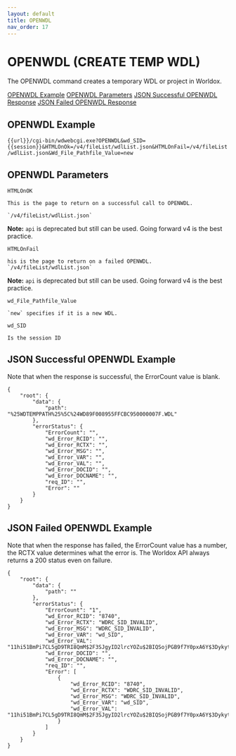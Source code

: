 ```yaml
---
layout: default
title: OPENWDL
nav_order: 17
---
```

# OPENWDL (CREATE TEMP WDL) 

The OPENWDL command creates a temporary WDL or project in Worldox. 

[OPENWDL Example](#openwdl-example)
[OPENWDL Parameters](#openwdl-parameters)
[JSON Successful OPENWDL Response](#json-successful-openwdl-response)
[JSON Failed OPENWDL Response](#json-failed-openwdl-response)

## OPENWDL Example

`{{url}}/cgi-bin/wdwebcgi.exe?OPENWDL&wd_SID={{session}}&HTMLOnOk=/v4/fileList/wdlList.json&HTMLOnFail=/v4/fileList/wdlList.json&Wd_File_Pathfile_Value=new`

## OPENWDL Parameters

`HTMLOnOK`

	This is the page to return on a successful call to OPENWDL.
	
	`/v4/fileList/wdlList.json`

**Note:** `api` is deprecated but still can be used. Going forward v4 is the best practice.

`HTMLOnFail`

	his is the page to return on a failed OPENWDL.
	`/v4/fileList/wdlList.json`

**Note:** `api` is deprecated but still can be used. Going forward v4 is the best practice.

`wd_File_Pathfile_Value`
	
	`new` specifies if it is a new WDL. 

`wd_SID`
	
	Is the session ID
	
## JSON Successful OPENWDL Example

Note that when the response is successful, the ErrorCount value is blank. 

```
{
    "root": {
        "data": {
            "path": "%25WDTEMPPATH%25%5C%24WD89F008955FFCBC950000007F.WDL"
        },
        "errorStatus": {
            "ErrorCount": "",
            "wd_Error_RCID": "",
            "wd_Error_RCTX": "",
            "wd_Error_MSG": "",
            "wd_Error_VAR": "",
            "wd_Error_VAL": "",
            "wd_Error_DOCID": "",
            "wd_Error_DOCNAME": "",
            "req_ID": "",
            "Error": ""
        }
    }
}
```

## JSON Failed OPENWDL Example

Note that when the response has failed, the ErrorCount value has a number, the RCTX value determines what the error is. The Worldox API always returns a 200 status even on failure.  

```
{
    "root": {
        "data": {
            "path": ""
        },
        "errorStatus": {
            "ErrorCount": "1",
            "wd_Error_RCID": "8740",
            "wd_Error_RCTX": "WDRC_SID_INVALID",
            "wd_Error_MSG": "WDRC_SID_INVALID",
            "wd_Error_VAR": "wd_SID",
            "wd_Error_VAL": "11hi51BmPi7CL5gD9TRI8QmM$2F3SJgyID2lrcYOZu$2BIQSojPGB9f7Y0pxA6Y$3Dykytr",
            "wd_Error_DOCID": "",
            "wd_Error_DOCNAME": "",
            "req_ID": "",
            "Error": [
                {
                    "wd_Error_RCID": "8740",
                    "wd_Error_RCTX": "WDRC_SID_INVALID",
                    "wd_Error_MSG": "WDRC_SID_INVALID",
                    "wd_Error_VAR": "wd_SID",
                    "wd_Error_VAL": "11hi51BmPi7CL5gD9TRI8QmM$2F3SJgyID2lrcYOZu$2BIQSojPGB9f7Y0pxA6Y$3Dykytr"
                }
            ]
        }
    }
}
```
